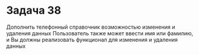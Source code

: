 # Задача 38

Дополнить телефонный справочник возможностью изменения и удаления данных
Пользователь также может ввести имя или фамилию, и Вы должны реализовать функционал
для изменения и удаления данных
